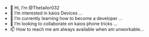- 👋 Hi, I’m @Thetailor032
- 👀 I’m interested in kaios Devices ...
- 🌱 I’m currently learning how to become a developer ...
- 💞️ I’m looking to collaborate on kaios phone tricks ...
- 📫 How to reach me am always available when am unworkable...

<!---
Thetailor032/Thetailor032 is a ✨ special ✨ repository because its `README.md` (this file) appears on your GitHub profile.
You can click the Preview link to take a look at your changes.
--->
